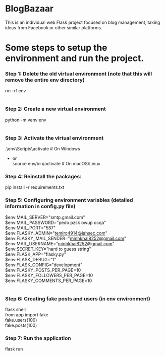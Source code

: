 # BlogBazaar
This is an individual web Flask project focused on blog management, taking ideas from Facebook or other similar platforms.

# Some steps to setup the environment and run the project.
### Step 1: Delete the old virtual environment (note that this will remove the entire env directory) <br>
rm -rf env <br>
<br>
### Step 2: Create a new virtual environment <br>
python -m venv env <br>
<br>
### Step 3: Activate the virtual environment <br>
.\env\Scripts\activate  # On Windows <br>
+ or <br>
source env/bin/activate  # On macOS/Linux <br>
### Step 4:  Reinstall the packages: <br>
pip install -r requirements.txt <br>
### Step 5: Configuring environment variables (detailed information in config.py file)
$env:MAIL_SERVER="smtp.gmail.com" <br>
$env:MAIL_PASSWORD="pedo pzsk owup ocqa" <br>
$env:MAIL_PORT="587" <br>
$env:FLASKY_ADMIN="temiro4914@jahsec.com" <br>
$env:FLASKY_MAIL_SENDER="minhkhai8252@gmail.com" <br>
$env:MAIL_USERNAME="minhkhai8252@gmail.com" <br>
$env:SECRET_KEY="hard to guess string" <br>
$env:FLASK_APP="flasky.py" <br>
$env:FLASK_DEBUG="1" <br>
$env:FLASK_CONFIG="development" <br>
$env:FLASKY_POSTS_PER_PAGE=10 <br>
$env:FLASKY_FOLLOWERS_PER_PAGE=10 <br>
$env:FLASKY_COMMENTS_PER_PAGE=10 <br>
<br>
### Step 6: Creating fake posts and users (in env environment) <br>
flask shell <br>
from app import fake <br>
fake.users(100) <br>
fake.posts(100) <br>

### Step 7: Run the application <br>
flask run 

